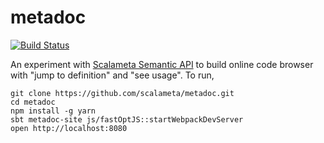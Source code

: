 # metadoc

[![Build Status](https://travis-ci.org/olafurpg/metadoc.svg?branch=master)](https://travis-ci.org/olafurpg/metadoc)

An experiment with [Scalameta Semantic API](http://scalameta.org/tutorial/#SemanticAPI)
to build online code browser with "jump to definition" and "see usage". To run,

```
git clone https://github.com/scalameta/metadoc.git
cd metadoc
npm install -g yarn
sbt metadoc-site js/fastOptJS::startWebpackDevServer
open http://localhost:8080
```
